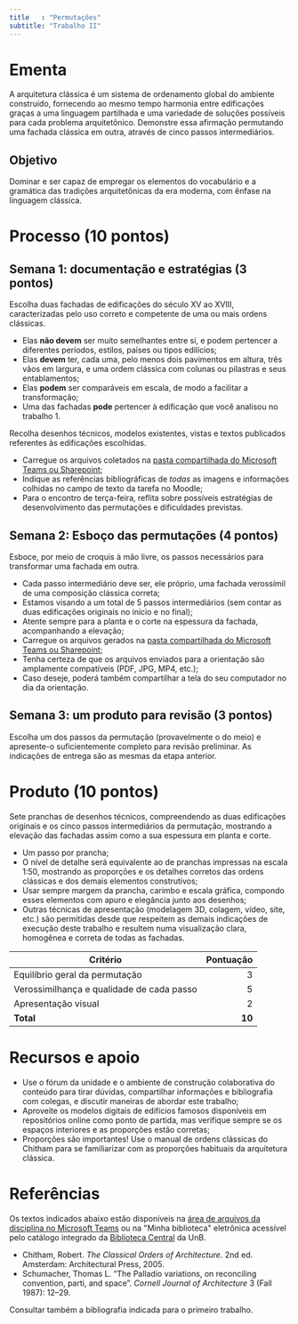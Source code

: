 ```yaml
---
title   : "Permutações"
subtitle: "Trabalho II"
---
```


# Ementa #

A arquitetura clássica é um sistema de ordenamento global do ambiente
construído, fornecendo ao mesmo tempo harmonia entre edificações graças
a uma linguagem partilhada e uma variedade de soluções possíveis para
cada problema arquitetônico. Demonstre essa afirmação permutando uma
fachada clássica em outra, através de cinco passos intermediários.

## Objetivo ##

Dominar e ser capaz de empregar os elementos do vocabulário e a
gramática das tradições arquitetônicas da era moderna, com ênfase na
linguagem clássica.

# Processo (10 pontos) #

## Semana 1: documentação e estratégias (3 pontos) ##

Escolha duas fachadas de edificações do século XV ao XVIII,
caracterizadas pelo uso correto e competente de uma ou mais ordens
clássicas.

- Elas **não devem** ser muito semelhantes entre si, e podem pertencer a
  diferentes períodos, estilos, países ou tipos edilícios;
- Elas **devem** ter, cada uma, pelo menos dois pavimentos em altura,
  três vãos em largura, e uma ordem clássica com colunas ou pilastras e
  seus entablamentos;
- Elas **podem** ser comparáveis em escala, de modo a facilitar a
  transformação;
- Uma das fachadas **pode** pertencer à edificação que
  você analisou no trabalho 1.

Recolha desenhos técnicos, modelos existentes, vistas e textos
publicados referentes às edificações escolhidas.

- Carregue os arquivos coletados na [pasta compartilhada do Microsoft
  Teams ou Sharepoint](https://unbbr.sharepoint.com/:f:/s/TAU0006/ElqNcO-3cTVFkFR9a2a8y3QBweGi_OThY0j9cB_awcaA-w?e=lc8XYY);
- Indique as referências bibliográficas de *todas* as imagens e
  informações colhidas no campo de texto da tarefa no Moodle;
- Para o encontro de terça-feira, reflita sobre possíveis estratégias
  de desenvolvimento das permutações e dificuldades previstas.

## Semana 2: Esboço das permutações (4 pontos) ##

Esboce, por meio de croquis à mão livre, os passos necessários para
transformar uma fachada em outra.

- Cada passo intermediário deve ser, ele próprio, uma fachada verossímil
  de uma composição clássica correta;
- Estamos visando a um total de 5 passos intermediários (sem contar as
  duas edificações originais no início e no final);
- Atente sempre para a planta e o corte na espessura da fachada,
  acompanhando a elevação;
- Carregue os arquivos gerados na [pasta compartilhada do Microsoft
  Teams ou Sharepoint](https://unbbr.sharepoint.com/:f:/s/TAU0006/ElqNcO-3cTVFkFR9a2a8y3QBweGi_OThY0j9cB_awcaA-w?e=lc8XYY);
- Tenha certeza de que os arquivos enviados para a orientação são
  amplamente compatíveis (PDF, JPG, MP4, etc.);
- Caso deseje, poderá também compartilhar a tela do seu computador no
  dia da orientação.

## Semana 3: um produto para revisão (3 pontos) ##

Escolha um dos passos da permutação (provavelmente o do meio) e
apresente-o suficientemente completo para revisão preliminar. As
indicações de entrega são as mesmas da etapa anterior.

# Produto (10 pontos) #

Sete pranchas de desenhos técnicos, compreendendo as duas edificações
originais e os cinco passos intermediários da permutação, mostrando a
elevação das fachadas assim como a sua espessura em planta e corte.

- Um passo por prancha;
- O nível de detalhe será equivalente ao de pranchas impressas na escala
  1:50, mostrando as proporções e os detalhes corretos das ordens
  clássicas e dos demais elementos construtivos;
- Usar sempre margem da prancha, carimbo e escala gráfica, compondo
  esses elementos com apuro e elegância junto aos desenhos;
- Outras técnicas de apresentação (modelagem 3D, colagem, vídeo, site,
  etc.) são permitidas desde que respeitem as demais indicações de
  execução deste trabalho e resultem numa visualização clara, homogênea
  e correta de todas as fachadas.

| Critério                                  | Pontuação |
|-------------------------------------------|----------:|
| Equilíbrio geral da permutação            |         3 |
| Verossimilhança e qualidade de cada passo |         5 |
| Apresentação visual                       |         2 |
| **Total**                                 |    **10** |

# Recursos e apoio #

- Use o fórum da unidade e o ambiente de construção colaborativa do
  conteúdo para tirar dúvidas, compartilhar informações e bibliografia
  com colegas, e discutir maneiras de abordar este trabalho;
- Aproveite os modelos digitais de edifícios famosos disponíveis em
  repositórios online como ponto de partida, mas verifique sempre se os
  espaços interiores e as proporções estão corretas;
- Proporções são importantes! Use o manual de
  ordens clássicas do Chitham para se familiarizar com as proporções
  habituais da arquitetura clássica.

# Referências #

Os textos indicados abaixo estão disponíveis na [área de arquivos da
disciplina no Microsoft
Teams](https://teams.microsoft.com/_#/school/files/Geral?threadId=19%3A4a57708d384d465096a27eeeb24cbf44%40thread.tacv2&ctx=channel&context=Trabalho%25202&rootfolder=%252Fsites%252FTAU0006%252FMaterial%2520de%2520Aula%252FTrabalho%25202)
ou na "Minha biblioteca" eletrônica acessível pelo catálogo integrado da
[Biblioteca Central](http://www.bce.unb.br) da UnB.

- Chitham, Robert. *The Classical Orders of Architecture.* 2nd ed.
  Amsterdam: Architectural Press, 2005.
- Schumacher, Thomas L. “The Palladio variations, on reconciling
  convention, parti, and space”. *Cornell Journal of Architecture* 3
  (Fall 1987): 12–29.

Consultar também a bibliografia indicada para o primeiro trabalho.


